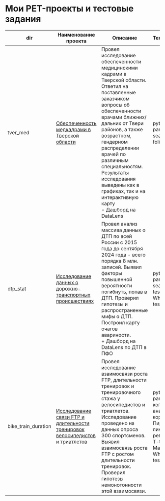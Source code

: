 # Мои PET-проекты и тестовые задания 


| dir    | Наименование проекта                | Описание                                                     | Технологии                                                         |
| ---- | ----------------------------------- | ------------------------------------------------------------ | ------------------------------------------------------------ |
| tver_med | [Обеспеченность медкадрами в Тверской области](https://github.com/delffine/Pet-projects/tree/main/tver_med) |  Провел исследование обеспеченности медицинскими кадрами в Тверской области. Ответил на поставленные заказчиком вопросы об обеспеченности врачами ближних/дальних от Твери районов, а также возрастном, гендерном распределении врачей по различным специальностям. Результаты исследования выведены как в графиках, так и на интерактивную карту <br> + Дашборд на DataLens | python, pandas, seaborn, folium |
| dtp_stat | [Исследование данных о дорожно-транспортных происшествиях](https://github.com/delffine/Pet-projects/tree/main/dtp_stat) |  Провел анализ массива данных о ДТП по всей России с 2015 года до сентября 2024 года - всего порядка 8 млн. записей. Выявил факторы повышенной вероятности погибнуть, попав в ДТП. Проверил гипотезы и распространенные мифы о ДТП. Построил карту очагов авариности. <br> + Дашборд на DataLens по ДТП в ПФО | python, pandas, seaborn, T-test, Mann-Whitney test, Z-test |
| bike_train_duration | [Исследование связи FTP и длительности тренировок велосипедистов и триатлетов](https://github.com/delffine/Pet-projects/tree/main/bike_train_duration) |  Провел исследование взаимосвязи роста FTP, длительности тренировок и тренировочного стажа у велосипедистов и триатлетов. Исследование проведено на данных опроса 300 спортсменов. Выявил взаимосвязь роста FTP с ростом длительности тренировок. Проверил гипотезы немонотонности этой взаимосвязи. | python, pandas, когортный анализ, корреляция Пирсена, линейная регрессия, T-test, Mann-Whitney test, Z-test |



